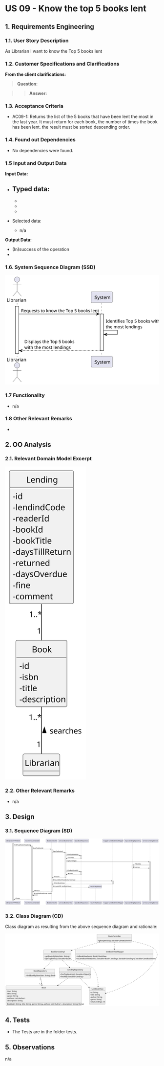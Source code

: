 # US 09 - Know the top 5 books lent

## 1. Requirements Engineering

### 1.1. User Story Description

As Librarian I want to know the Top 5 books lent

### 1.2. Customer Specifications and Clarifications 

**From the client clarifications:**

> **Question:** 

> > **Answer:** 

### 1.3. Acceptance Criteria

- AC09-1: Returns the list of the 5 books that have been lent the most in the last year. It must return for each book, the number of times the book has been lent. the result must be sorted descending order.

### 1.4. Found out Dependencies

- No dependencies were found.

### 1.5 Input and Output Data

**Input Data:**

- Typed data:
    - 
    - 
    - 
    - 

- Selected data:
    - n/a

**Output Data:**

- (In)success of the operation
- 

### 1.6. System Sequence Diagram (SSD)

![US09-SSD](US09-SSD.svg)

### 1.7 Functionality

- n/a

### 1.8 Other Relevant Remarks

- 

## 2. OO Analysis

### 2.1. Relevant Domain Model Excerpt 

![US09-MD](US09-DM.svg)

### 2.2. Other Relevant Remarks

- n/a

## 3. Design

### 3.1. Sequence Diagram (SD)

![US09-SD](US09-SD.svg)

### 3.2. Class Diagram (CD)

Class diagram as resulting from the above sequence diagram and rationale:

![US09-CD](US09-CD.svg)

## 4. Tests

- The Tests are in the folder tests. 

## 5. Observations

n/a
